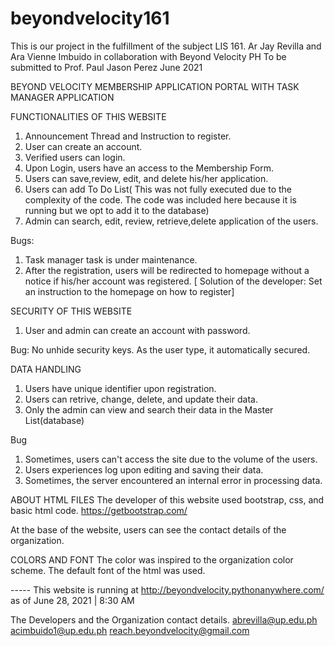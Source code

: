 # beyondvelocity161
This is our project in the fulfillment of the subject LIS 161.  Ar Jay Revilla and Ara Vienne Imbuido in collaboration with Beyond Velocity PH  To be submitted to Prof. Paul Jason Perez June 2021

BEYOND VELOCITY MEMBERSHIP APPLICATION PORTAL WITH TASK MANAGER APPLICATION

FUNCTIONALITIES OF THIS WEBSITE
1. Announcement Thread and Instruction to register.
2. User can create an account.
3. Verified users can login.
4. Upon Login, users have an access to the Membership Form.
5. Users can save,review, edit, and delete his/her application.
6. Users can add To Do List( This was not fully executed due to the complexity of the code. The code was included here because it is running but we opt to add it to the database)
7. Admin can search, edit, review, retrieve,delete application of the users.

Bugs:
1. Task manager task is under maintenance.
2. After the registration, users will be redirected to homepage without a notice if his/her account was registered. [ Solution of the developer: Set an instruction to the homepage on how to register]

SECURITY OF THIS WEBSITE
1. User and admin can create an account with password.

Bug:
No unhide security keys. As the user type, it automatically secured.

DATA HANDLING
1. Users have unique identifier upon registration.
2. Users can retrive, change, delete, and update their data.
3. Only the admin can view and search their data in the Master List(database)

Bug
1. Sometimes, users can't access the site due to the volume of the users. 
2. Users experiences log upon editing and saving their data.
3. Sometimes, the server encountered an internal error in processing data.

ABOUT HTML FILES
The developer of this website used bootstrap, css, and basic html code. 
https://getbootstrap.com/

At the base of the website, users can see the contact details of the organization.

COLORS AND FONT
The color was inspired to the organization color scheme. The default font of the html was used.


----- This website is running at http://beyondvelocity.pythonanywhere.com/ as of June 28, 2021 | 8:30 AM

The Developers and the Organization contact details.
abrevilla@up.edu.ph
acimbuido1@up.edu.ph 
reach.beyondvelocity@gmail.com
